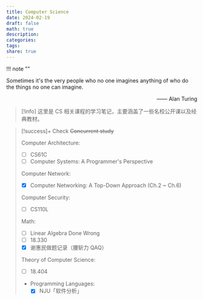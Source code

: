 ```yaml
---
title: Computer Science
date: 2024-02-19
draft: false
math: true
description: 
categories: 
tags: 
share: true
---
```



!!! note ""
    <p>
    Sometimes it's the very people who no one imagines anything of who do the things no one can imagine.
    </p>
    <p align="right">—— Alan Turing</p>

> [!info] 
> 这里是 CS 相关课程的学习笔记，主要涵盖了一些名校公开课以及经典教材。

> [!success]+ Check
> ~~Concurrent study~~
> 
> Computer Architecture:
> 
> - [ ] CS61C
> - [ ] Computer Systems: A Programmer's Perspective
> 
> Computer Network:
> 
> - [x] Computer Networking: A Top-Down Approach (Ch.2 ~ Ch.6)
> 
> Computer Security:
> 
> - [ ] CS110L
> 
> Math:
> 
> - [ ] Linear Algebra Done Wrong
> - [ ] 18.330
> - [x] 谢惠民做题记录（腰斩力 QAQ）
> 
> Theory of Computer Science:
> 
> - [ ] 18.404
> - Programming Languages:
> 	- [x] NJU「软件分析」
